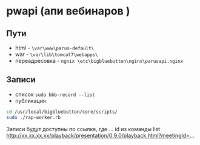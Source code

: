 # pwapi (апи вебинаров )
## Пути
- html - `\var\www\parus-default\`
- war - `\var\lib\tomcat7\webapps\`
- переадресовка - `ngnix \etc\bigbluebutton\nginx\parusapi.nginx`

## Записи
- список `sudo bbb-record --list`
- публикация
```bash
cd /usr/local/bigbluebutton/core/scripts/
sudo ./rap-worker.rb
```

Записи будут доступны по ссылке, где ... id из команды list
http://xx.xx.xx.xx/playback/presentation/0.9.0/playback.html?meetingId=...
